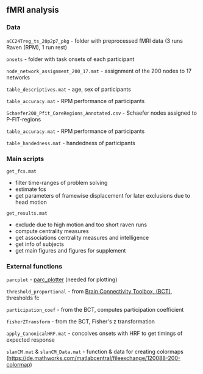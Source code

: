 
## fMRI analysis

### Data

`aCC24Treg_ts_20p2p7_pkg` - folder with preprocessed fMRI data (3 runs Raven (RPM), 1 run rest)

`onsets` - folder with task onsets of each participant
	
`node_network_assignment_200_17.mat` - assignment of the 200 nodes to 17 networks

`table_descriptives.mat` - age, sex of participants

`table_accuracy.mat` - RPM performance of participants

`Schaefer200_Pfit_CoreRegions_Annotated.csv` - Schaefer nodes assigned to P-FIT-regions

`table_accuracy.mat` - RPM performance of participants

`table_handedness.mat` - handedness of participants

### Main scripts	

`get_fcs.mat`

  - filter time-ranges of problem solving 
  - estimate fcs
  - get parameters of framewise displacement for later exclusions due to head motion	

`get_results.mat`

  - exclude due to high motion and too short raven runs
  - compute centrality measures 
  - get associations centrality measures and intelligence
  - get info of subjects
  - get main figures and figures for supplement
	

### External functions	

`parcplot` - [parc_plotter](https://github.com/faskowit/parc_plotter) (needed for plotting)
		
`threshold_proportional` - from [Brain Connectivity Toolbox, (BCT)](https://sites.google.com/site/bctnet/home), thresholds fc

`participation_coef` - from the BCT, computes participation coefficient

`fisherZTransform` - from the BCT, Fisher's z transformation

`apply_CanonicalHRF.mat` - concolves onsets with HRF to get timings of expected response

`slanCM.mat` & `slanCM_Data.mat` - function & data for creating colormaps (https://de.mathworks.com/matlabcentral/fileexchange/120088-200-colormap)
